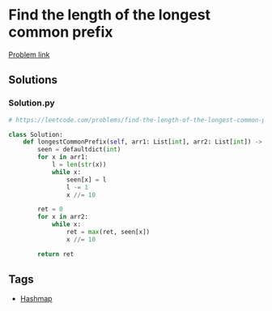 # Find the length of the longest common prefix

[Problem link](https://leetcode.com/problems/find-the-length-of-the-longest-common-prefix/)

## Solutions


### Solution.py
```py
# https://leetcode.com/problems/find-the-length-of-the-longest-common-prefix/

class Solution:
    def longestCommonPrefix(self, arr1: List[int], arr2: List[int]) -> int:
        seen = defaultdict(int)
        for x in arr1:
            l = len(str(x))
            while x:
                seen[x] = l
                l -= 1
                x //= 10

        ret = 0
        for x in arr2:
            while x:
                ret = max(ret, seen[x])
                x //= 10

        return ret
```
## Tags

* [Hashmap](/README.md#Hashmap)
